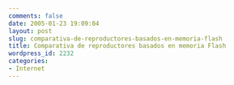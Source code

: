 ```yaml
---
comments: false
date: 2005-01-23 19:09:04
layout: post
slug: comparativa-de-reproductores-basados-en-memoria-flash
title: Comparativa de reproductores basados en memoria Flash
wordpress_id: 2232
categories:
- Internet
---
```


